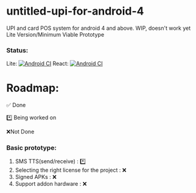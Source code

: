 # untitled-upi-for-android-4
UPI and card POS system for android 4 and above. 
WIP, doesn't work yet
Lite Version/Minimum Viable Prototype

### Status:
Lite:
[![Android CI](https://github.com/Zeus-Institute-of-Technology-Solutions/untitled-upi-for-android-4/actions/workflows/main.yml/badge.svg)](https://github.com/Zeus-Institute-of-Technology-Solutions/untitled-upi-for-android-4/actions/workflows/main.yml)
React:
[![Android CI](https://github.com/Zeus-Institute-of-Technology-Solutions/untitled-upi-for-android-4/actions/workflows/main.yml/badge.svg)](https://github.com/Zeus-Institute-of-Technology-Solutions/untitled-upi-for-android-4/actions/workflows/main.yml)
# Roadmap:
✅ Done

*️⃣ Being worked on

❌Not Done



### Basic prototype:
1. SMS TTS(send/receive) : *️⃣
2. Selecting the right license for the project : ❌ 
3. Signed APKs : ❌ 
4. Support addon hardware : ❌


